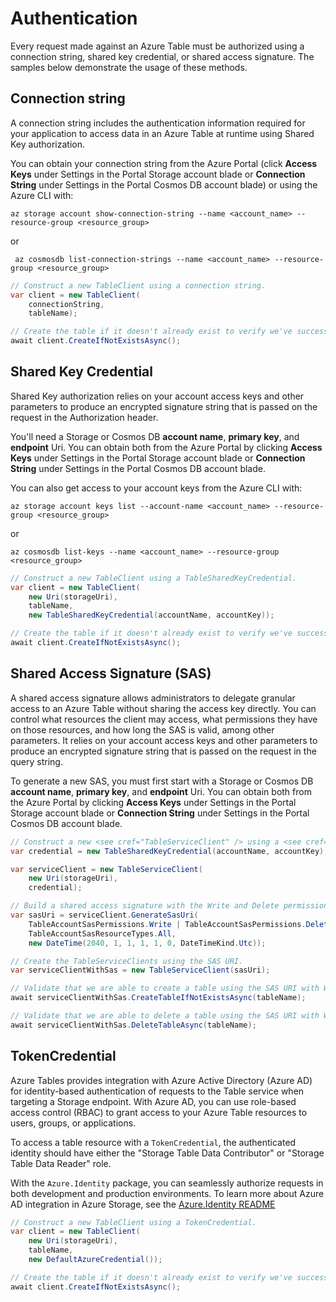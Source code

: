 # Authentication

Every request made against an Azure Table must be authorized using a connection string, 
shared key credential, or shared access signature. The samples below demonstrate the usage 
of these methods.

## Connection string

A connection string includes the authentication information required for your application to 
access data in an Azure Table at runtime using Shared Key authorization.

You can obtain your connection string from the Azure Portal (click **Access Keys** under Settings 
in the Portal Storage account blade or **Connection String** under Settings in the Portal Cosmos DB 
account blade) or using the Azure CLI with:

```
az storage account show-connection-string --name <account_name> --resource-group <resource_group>
```
or
```
 az cosmosdb list-connection-strings --name <account_name> --resource-group <resource_group>
```

```C# Snippet:TablesAuthConnString
// Construct a new TableClient using a connection string.
var client = new TableClient(
    connectionString,
    tableName);

// Create the table if it doesn't already exist to verify we've successfully authenticated.
await client.CreateIfNotExistsAsync();
```

## Shared Key Credential

Shared Key authorization relies on your account access keys and other parameters to produce 
an encrypted signature string that is passed on the request in the Authorization header.

You'll need a Storage or Cosmos DB **account name**, **primary key**, and **endpoint** Uri.
You can obtain both from the Azure Portal by clicking **Access Keys** under Settings in the 
Portal Storage account blade or **Connection String** under Settings in the Portal Cosmos DB 
account blade.

You can also get access to your account keys from the Azure CLI with:

```
az storage account keys list --account-name <account_name> --resource-group <resource_group>
```

or

```
az cosmosdb list-keys --name <account_name> --resource-group <resource_group>
```

```C# Snippet:TablesAuthSharedKey
// Construct a new TableClient using a TableSharedKeyCredential.
var client = new TableClient(
    new Uri(storageUri),
    tableName,
    new TableSharedKeyCredential(accountName, accountKey));

// Create the table if it doesn't already exist to verify we've successfully authenticated.
await client.CreateIfNotExistsAsync();
```

## Shared Access Signature (SAS)

A shared access signature allows administrators to delegate granular access to an Azure Table
without sharing the access key directly. You can control what resources the client may access, 
what permissions they have on those resources, and how long the SAS is valid, among other parameters. 
It relies on your account access keys and other parameters to produce an encrypted signature string 
that is passed on the request in the query string.

To generate a new SAS, you must first start with a Storage or Cosmos DB **account name**, **primary key**, and **endpoint** Uri.
You can obtain both from the Azure Portal by clicking **Access Keys** under Settings in the 
Portal Storage account blade or **Connection String** under Settings in the Portal Cosmos DB 
account blade.

```C# Snippet:TablesAuthSas
// Construct a new <see cref="TableServiceClient" /> using a <see cref="TableSharedKeyCredential" />.
var credential = new TableSharedKeyCredential(accountName, accountKey);

var serviceClient = new TableServiceClient(
    new Uri(storageUri),
    credential);

// Build a shared access signature with the Write and Delete permissions and access to all service resource types.
var sasUri = serviceClient.GenerateSasUri(
    TableAccountSasPermissions.Write | TableAccountSasPermissions.Delete,
    TableAccountSasResourceTypes.All,
    new DateTime(2040, 1, 1, 1, 1, 0, DateTimeKind.Utc));

// Create the TableServiceClients using the SAS URI.
var serviceClientWithSas = new TableServiceClient(sasUri);

// Validate that we are able to create a table using the SAS URI with Write and Delete permissions.
await serviceClientWithSas.CreateTableIfNotExistsAsync(tableName);

// Validate that we are able to delete a table using the SAS URI with Write and Delete permissions.
await serviceClientWithSas.DeleteTableAsync(tableName);
```

## TokenCredential

Azure Tables provides integration with Azure Active Directory (Azure AD) for identity-based authentication of requests
to the Table service when targeting a Storage endpoint. With Azure AD, you can use role-based access control (RBAC) to
grant access to your Azure Table resources to users, groups, or applications.

To access a table resource with a `TokenCredential`, the authenticated identity should have either the "Storage Table Data Contributor" or "Storage Table Data Reader" role.

With the `Azure.Identity` package, you can seamlessly authorize requests in both development and production environments.
To learn more about Azure AD integration in Azure Storage, see the [Azure.Identity README](https://github.com/Azure/azure-sdk-for-net/blob/main/sdk/identity/Azure.Identity/README.md)

```C# Snippet:TablesAuthTokenCredential
// Construct a new TableClient using a TokenCredential.
var client = new TableClient(
    new Uri(storageUri),
    tableName,
    new DefaultAzureCredential());

// Create the table if it doesn't already exist to verify we've successfully authenticated.
await client.CreateIfNotExistsAsync();
```
